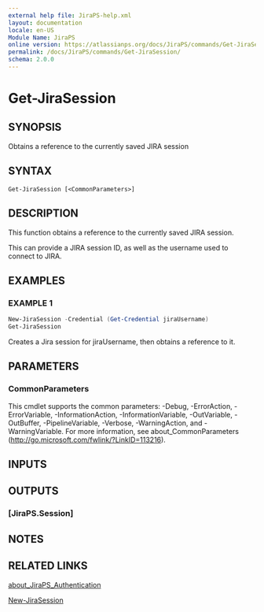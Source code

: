 ```yaml
---
external help file: JiraPS-help.xml
layout: documentation
locale: en-US
Module Name: JiraPS
online version: https://atlassianps.org/docs/JiraPS/commands/Get-JiraSession/
permalink: /docs/JiraPS/commands/Get-JiraSession/
schema: 2.0.0
---
```


# Get-JiraSession

## SYNOPSIS

Obtains a reference to the currently saved JIRA session

## SYNTAX

```
Get-JiraSession [<CommonParameters>]
```

## DESCRIPTION

This function obtains a reference to the currently saved JIRA session.

This can provide a JIRA session ID, as well as the username used to connect to JIRA.

## EXAMPLES

### EXAMPLE 1

```powershell
New-JiraSession -Credential (Get-Credential jiraUsername)
Get-JiraSession
```

Creates a Jira session for jiraUsername, then obtains a reference to it.

## PARAMETERS

### CommonParameters
This cmdlet supports the common parameters: -Debug, -ErrorAction, -ErrorVariable, -InformationAction, -InformationVariable, -OutVariable, -OutBuffer, -PipelineVariable, -Verbose, -WarningAction, and -WarningVariable. For more information, see about_CommonParameters (http://go.microsoft.com/fwlink/?LinkID=113216).

## INPUTS

## OUTPUTS

### [JiraPS.Session]

## NOTES

## RELATED LINKS

[about_JiraPS_Authentication](../../about/authentication.html)

[New-JiraSession](../New-JiraSession/)
